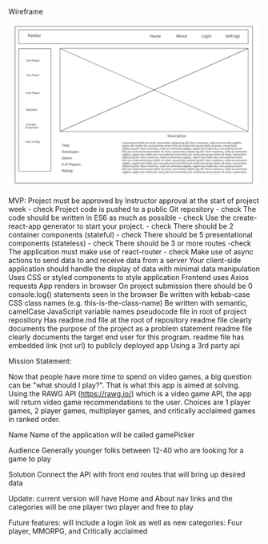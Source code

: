 Wireframe

![Wireframe](https://raw.githubusercontent.com/Jiaxi-Wu-Dev/pick-a-game/master/src/assets/Wireframe.png)

MVP:
Project must be approved by Instructor approval at the start of project week - check
Project code is pushed to a public Git repository - check 
The code should be written in ES6 as much as possible - check 
Use the create-react-app generator to start your project. - check 
There should be 2 container components (stateful) - check 
There should be 5 presentational components (stateless) - check 
There should be 3 or more routes -check
The application must make use of react-router - check
Make use of async actions to send data to and receive data from a server 
Your client-side application should handle the display of data with minimal data manipulation
 Uses CSS or styled components to style application
 Frontend uses Axios requests 
 App renders in browser
On project submission there should be 0 console.log() statements seen in the browser
Be written with kebab-case CSS class names (e.g. this-is-the-class-name)
Be written with semantic, camelCase JavaScript variable names
pseudocode file in root of project repository
 Has readme.md file at the root of repository
 readme file clearly documents the purpose of the project as a problem statement
 readme file clearly documents the target end user for this program.
 readme file has embedded link (not url) to publicly deployed app
Using a 3rd party api

Mission Statement:

Now that people have more time to spend on video games, a big question can be "what should I play?". That is what this app is aimed at solving. Using the RAWG API (https://rawg.io/) which is a video game API, the app will return video game recommendations to the user. Choices are 1 player games, 2 player games, multiplayer games, and critically acclaimed games in ranked order.  

Name 
Name of the application will be called gamePicker

Audience
Generally younger folks between 12-40 who are looking for a game to play

Solution
Connect the API with front end routes that will bring up desired data 

Update:
current version will have Home and About nav links and the categories will be one player two player and free to play

Future features:
will include a login link as well as new categories: Four player, MMORPG, and Critically acclaimed 
